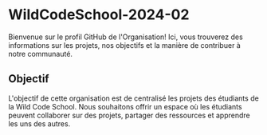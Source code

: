 # WildCodeSchool-2024-02

Bienvenue sur le profil GitHub de l'Organisation! Ici, vous trouverez des informations sur les projets, nos objectifs et la manière de contribuer à notre communauté.

## Objectif

L'objectif de cette organisation est de centralisé les projets des étudiants de la Wild Code School. Nous souhaitons offrir un espace où les étudiants peuvent collaborer sur des projets, partager des ressources et apprendre les uns des autres.
